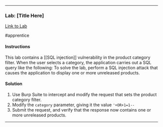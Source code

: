 
---
### Lab: [Title Here]
[Link to Lab]()

#apprentice
#### Instructions
This lab contains a [[SQL injection]] vulnerability in the product category filter. When the user selects a category, the application carries out a SQL query like the following:
To solve the lab, perform a SQL injection attack that causes the application to display one or more unreleased products.

#### Solution
1. Use Burp Suite to intercept and modify the request that sets the product category filter.
2. Modify the `category` parameter, giving it the value `'+OR+1=1--`
3. Submit the request, and verify that the response now contains one or more unreleased products.

---
